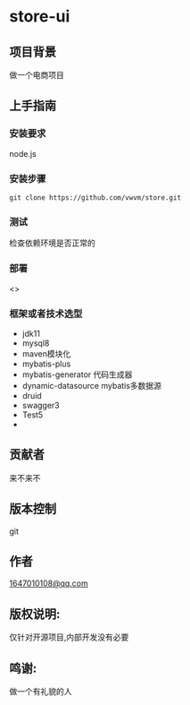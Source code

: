 # store-ui
## 项目背景
做一个电商项目

## 上手指南
### 安装要求
node.js
### 安装步骤
```
git clone https://github.com/vwvm/store.git

```
### 测试
检查依赖环境是否正常的

### 部署
<>


### 框架或者技术选型
- jdk11
- mysql8
- maven模块化
- mybatis-plus
- mybatis-generator 代码生成器
- dynamic-datasource mybatis多数据源
- druid
- swagger3
- Test5
-

## 贡献者
来不来不

## 版本控制
git


## 作者
1647010108@qq.com

## 版权说明:
仅针对开源项目,内部开发没有必要

## 鸣谢:
做一个有礼貌的人





